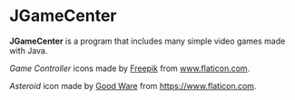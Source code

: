 # JGameCenter
**JGameCenter** is a program that includes many simple video games made with Java.

_Game Controller_ icons made by [Freepik](http://www.freepik.com/) from www.flaticon.com.

_Asteroid_ icon made by [Good Ware](https://www.flaticon.com/authors/good-ware) from https://www.flaticon.com.
